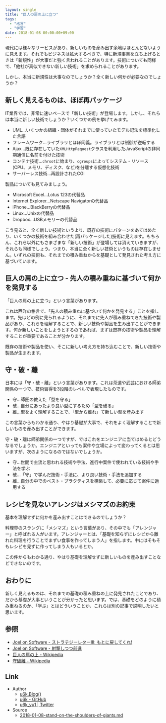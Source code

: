 ```yaml
---
layout: single
title: "巨人の肩の上に立つ"
tags:
  - "格言"
  - "学習"
date: 2018-01-08 00:00:00+09:00
---
```


現代には様々なサービスがあり、新しいものを産み出す余地はほとんどないように見えます。それでもビジネスは拡大するべきで、特に新規事業を立ち上げるときは「新規性」が大事だと強く言われることがあります。技術についても同様で、「他社が真似できない新しい技術」を求められることがあります。

しかし、本当に新規性は大事なのでしょうか？全く新しい何かが必要なのでしょうか？

## 新しく見えるものは、ほぼ再パッケージ

IT業界では、非常に速いペースで「新しい技術」が登場します。しかし、それらは本当に新しい技術でしょうか？いくつかの例を挙げてみます。

- UML…いくつかの組織・団体がそれまでに使っていたモデル記法を標準化した言語
- フレームワーク…ライブラリとほぼ同義。ライブラリとは制御が逆転する
- Ajax…既に存在していた`XMLHttpRequest`クラスを利用したJavaScriptの非同期通信に名前を付けた技術
- コンテナ技術…`chroot`に始まり、`cgroups`によってシステム・リソース(CPU、メモリ、ディスク、など)を分離する仮想化技術
- サーバーレス技術…再設計されたCGI

製品についても見てみましょう。

- Microsoft Excel…Lotus 123の代替品
- Internet Explorer…Netscape Navigatorの代替品
- iPhone…BlackBerryの代替品
- Linux…Unixの代替品
- Dropbox…USBメモリーの代替品

こう見ると、全く新しい技術というより、既存の技術にパターンをあてはめたり、いくつかの技術を組み合わせた(再パッケージした)技術に見えます。もちろん、これら以外にもさまざまな「新しい技術」が登場しては消えていきますが、それらも同様でしょう。つまり、本当に全く新しい技術というものは存在しません。いずれの技術も、それまでの積み重ねからを基礎として発見された考え方に基づいています。

## 巨人の肩の上に立つ - 先人の積み重ねに基づいて何かを発見する

「巨人の肩の上に立つ」という言葉があります。

これは西洋の格言で、「先人の積み重ねに基づいて何かを発見する」ことを指します。先ほどの例に見られるように、それまでに先人が積み重ねてきた技術や製品があり、これらを理解することで、新しい技術や製品を生み出すことができます。何か新しいことをしようとするのであれば、まずは既存の技術や製品を理解することが重要であることが分かります。

既存の技術や製品を使い、そこに新しい考え方を持ち込むことで、新しい技術や製品が生まれます。

## 守・破・離

日本には「守・破・離」という言葉があります。これは茶道や武芸における師弟関係の一つで、技術習得を3段階のレベルで表現したものです。

- 守…師匠の教えた「型を守る」
- 破…自分にあったより良い型にするため「型を破る」
- 離…型をよく理解することで、「型から離れ」て新しい型を産み出す

この言葉からもわかる通り、やはり基礎が大事で、それをよく理解することで新しいものを産み出すことができます。

守・破・離は師弟関係の一つですが、ではこれをエンジニアに当てはめるとどうなるでしょうか。エンジニアといっても案件や立場によって変わってくるとは思いますが、次のようになるのではないでしょうか。

- 守…世間で主流と思われる技術や手法、進行中案件で使われている技術や手法を学ぶ
- 破…「守」で学んだ技術・手法に、より良い技術・手法を追加する
- 離…自分の中でのベスト・プラクティスを構築して、必要に応じて案件に適用する

## レシピを見ないアレンジはメシマズのお約束

基本を理解せずに何かを産み出すことはできるのでしょうか？

料理界のスラングに「メシマズ」という言葉があり、その中でも「アレンジャー」と呼ばれる人がいます。アレンジャーとは、「基礎を知らずにレシピから離れた料理を行うことでまずい食事を作ってしまう人」を指します。中にはそもそもレシピを見ずに作ってしまう人もいるとか。

この件からもわかる通り、やはり基礎を理解せずに新しいものを産み出すことなどできないのです。

## おわりに

新しく見えるものは、それまでの基礎の積み重ねの上に発見されたことであり、だから基礎が大事ということが分かったと思います。では、基礎をどのように積み重ねるのか、「学ぶ」とはどういうことか、これらは別の記事で説明したいと思います。

## 参照

- [Joel on Software - ストラテジーレターⅢ: もとに戻してくれ!](http://japanese.joelonsoftware.com/Articles/StrategyLetterIII.html)
- [Joel on Software - 射撃しつつ前進](http://japanese.joelonsoftware.com/Articles/FireAndMotion.html)
- [巨人の肩の上 - Wikipedia](https://ja.wikipedia.org/wiki/%E5%B7%A8%E4%BA%BA%E3%81%AE%E8%82%A9%E3%81%AE%E4%B8%8A)
- [守破離 - Wikipedia](https://ja.wikipedia.org/wiki/%E5%AE%88%E7%A0%B4%E9%9B%A2)

## Link

- Author
    - [u6k.Blog()](https://blog.u6k.me/)
    - [u6k - GitHub](https://github.com/u6k)
    - [u6k_yu1 \| Twitter](https://twitter.com/u6k_yu1)
- Source
    - [2018-01-08-stand-on-the-shoulders-of-giants.md](https://github.com/u6k/blog/blob/master/_posts/2018-01-08-stand-on-the-shoulders-of-giants.md)
